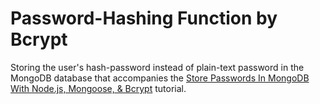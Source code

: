 # Password-Hashing Function by Bcrypt 

Storing the user's hash-password instead of plain-text password in the MongoDB database that accompanies the
[Store Passwords In MongoDB With Node.js, Mongoose, & Bcrypt](https://coderrocketfuel.com/article/store-passwords-in-mongodb-with-node-js-mongoose-and-bcrypt)
tutorial.